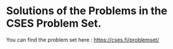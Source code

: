 ﻿# Solutions of the Problems in the CSES Problem Set.
 
 You can find the problem set here : https://cses.fi/problemset/
